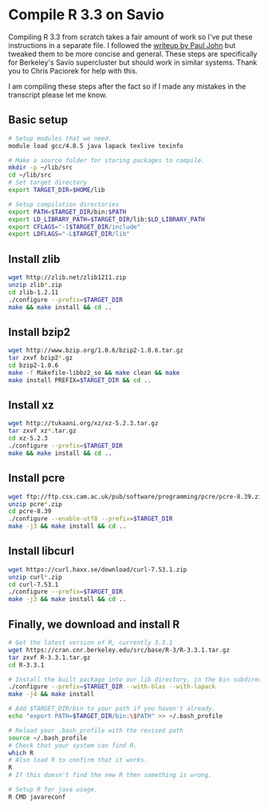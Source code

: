 # Compile R 3.3 on Savio

Compiling R 3.3 from scratch takes a fair amount of work so I've put these instructions in a separate file. I followed the [writeup by Paul John](http://pj.freefaculty.org/blog/?p=315) but tweaked them to be more concise and general. These steps are specifically for Berkeley's Savio supercluster but should work in similar systems. Thank you to Chris Paciorek for help with this.

I am compiling these steps after the fact so if I made any mistakes in the transcript please let me know.

## Basic setup

```bash
# Setup modules that we need.
module load gcc/4.8.5 java lapack texlive texinfo

# Make a source folder for storing packages to compile.
mkdir -p ~/lib/src
cd ~/lib/src
# Set target directory
export TARGET_DIR=$HOME/lib

# Setup compilation directories
export PATH=$TARGET_DIR/bin:$PATH
export LD_LIBRARY_PATH=$TARGET_DIR/lib:$LD_LIBRARY_PATH
export CFLAGS="-I$TARGET_DIR/include"
export LDFLAGS="-L$TARGET_DIR/lib"
```

## Install zlib
```bash
wget http://zlib.net/zlib1211.zip
unzip zlib*.zip
cd zlib-1.2.11
./configure --prefix=$TARGET_DIR
make && make install && cd ..
```

## Install bzip2
```bash
wget http://www.bzip.org/1.0.6/bzip2-1.0.6.tar.gz
tar zxvf bzip2*.gz
cd bzip2-1.0.6
make -f Makefile-libbz2_so && make clean && make
make install PREFIX=$TARGET_DIR && cd ..
```

## Install xz
```bash
wget http://tukaani.org/xz/xz-5.2.3.tar.gz
tar zxvf xz*.tar.gz
cd xz-5.2.3
./configure --prefix=$TARGET_DIR
make && make install && cd ..
```

## Install pcre
```bash
wget ftp://ftp.csx.cam.ac.uk/pub/software/programming/pcre/pcre-8.39.zip
unzip pcre*.zip
cd pcre-8.39
./configure --enable-utf8 --prefix=$TARGET_DIR
make -j3 && make install && cd ..
```

## Install libcurl
```bash
wget https://curl.haxx.se/download/curl-7.53.1.zip
unzip curl*.zip
cd curl-7.53.1
./configure --prefix=$TARGET_DIR
make -j3 && make install && cd ..
```

## Finally, we download and install R

```bash
# Get the latest version of R, currently 3.3.1
wget https://cran.cnr.berkeley.edu/src/base/R-3/R-3.3.1.tar.gz
tar zxvf R-3.3.1.tar.gz
cd R-3.3.1

# Install the built package into our lib directory, in the bin subdirectory.
./configure --prefix=$TARGET_DIR --with-blas --with-lapack
make -j4 && make install

# Add $TARGET_DIR/bin to your path if you haven't already.
echo "export PATH=$TARGET_DIR/bin:\$PATH" >> ~/.bash_profile

# Reload your .bash_profile with the revised path
source ~/.bash_profile
# Check that your system can find R.
which R
# Also load R to confirm that it works.
R
# If this doesn't find the new R then something is wrong.

# Setup R for java usage.
R CMD javareconf
```
